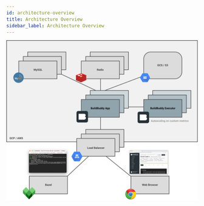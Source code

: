 ```yaml
---
id: architecture-overview
title: Architecture Overview
sidebar_label: Architecture Overview
---
```

<!-- https://www.figma.com/file/DuMC9znABrKQpU0FGPQBch/Architecture?node-id=311%3A112 -->
![](architecture/architecture-overview.png)